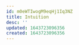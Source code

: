 ```yaml
---
id: m0eWTIwogM9eqHj1Iq3NZ
title: Intuition
desc: ''
updated: 1643723096356
created: 1643723096356
---
```


